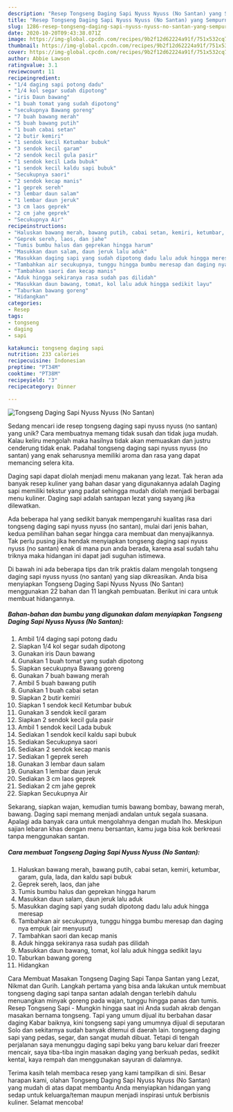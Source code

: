 ```yaml
---
description: "Resep Tongseng Daging Sapi Nyuss Nyuss (No Santan) yang Sempurna"
title: "Resep Tongseng Daging Sapi Nyuss Nyuss (No Santan) yang Sempurna"
slug: 1286-resep-tongseng-daging-sapi-nyuss-nyuss-no-santan-yang-sempurna
date: 2020-10-20T09:43:38.071Z
image: https://img-global.cpcdn.com/recipes/9b2f12d62224a91f/751x532cq70/tongseng-daging-sapi-nyuss-nyuss-no-santan-foto-resep-utama.jpg
thumbnail: https://img-global.cpcdn.com/recipes/9b2f12d62224a91f/751x532cq70/tongseng-daging-sapi-nyuss-nyuss-no-santan-foto-resep-utama.jpg
cover: https://img-global.cpcdn.com/recipes/9b2f12d62224a91f/751x532cq70/tongseng-daging-sapi-nyuss-nyuss-no-santan-foto-resep-utama.jpg
author: Abbie Lawson
ratingvalue: 3.1
reviewcount: 11
recipeingredient:
- "1/4 daging sapi potong dadu"
- "1/4 kol segar sudah dipotong"
- "iris Daun bawang"
- "1 buah tomat yang sudah dipotong"
- "secukupnya Bawang goreng"
- "7 buah bawang merah"
- "5 buah bawang putih"
- "1 buah cabai setan"
- "2 butir kemiri"
- "1 sendok kecil Ketumbar bubuk"
- "3 sendok kecil garam"
- "2 sendok kecil gula pasir"
- "1 sendok kecil Lada bubuk"
- "1 sendok kecil kaldu sapi bubuk"
- "Secukupnya saori"
- "2 sendok kecap manis"
- "1 geprek sereh"
- "3 lembar daun salam"
- "1 lembar daun jeruk"
- "3 cm laos geprek"
- "2 cm jahe geprek"
- "Secukupnya Air"
recipeinstructions:
- "Haluskan bawang merah, bawang putih, cabai setan, kemiri, ketumbar, garam, gula, lada, dan kaldu sapi bubuk"
- "Geprek sereh, laos, dan jahe"
- "Tumis bumbu halus dan geprekan hingga harum"
- "Masukkan daun salam, daun jeruk lalu aduk"
- "Masukkan daging sapi yang sudah dipotong dadu lalu aduk hingga meresap"
- "Tambahkan air secukupnya, tunggu hingga bumbu meresap dan daging nya empuk (air menyusut)"
- "Tambahkan saori dan kecap manis"
- "Aduk hingga sekiranya rasa sudah pas dilidah"
- "Masukkan daun bawang, tomat, kol lalu aduk hingga sedikit layu"
- "Taburkan bawang goreng"
- "Hidangkan"
categories:
- Resep
tags:
- tongseng
- daging
- sapi

katakunci: tongseng daging sapi 
nutrition: 233 calories
recipecuisine: Indonesian
preptime: "PT34M"
cooktime: "PT38M"
recipeyield: "3"
recipecategory: Dinner

---
```



![Tongseng Daging Sapi Nyuss Nyuss (No Santan)](https://img-global.cpcdn.com/recipes/9b2f12d62224a91f/751x532cq70/tongseng-daging-sapi-nyuss-nyuss-no-santan-foto-resep-utama.jpg)

Sedang mencari ide resep tongseng daging sapi nyuss nyuss (no santan) yang unik? Cara membuatnya memang tidak susah dan tidak juga mudah. Kalau keliru mengolah maka hasilnya tidak akan memuaskan dan justru cenderung tidak enak. Padahal tongseng daging sapi nyuss nyuss (no santan) yang enak seharusnya memiliki aroma dan rasa yang dapat memancing selera kita.

Daging sapi dapat diolah menjadi menu makanan yang lezat. Tak heran ada banyak resep kuliner yang bahan dasar yang digunakannya adalah Daging sapi memiliki tekstur yang padat sehingga mudah diolah menjadi berbagai menu kuliner. Daging sapi adalah santapan lezat yang sayang jika dilewatkan.

Ada beberapa hal yang sedikit banyak mempengaruhi kualitas rasa dari tongseng daging sapi nyuss nyuss (no santan), mulai dari jenis bahan, kedua pemilihan bahan segar hingga cara membuat dan menyajikannya. Tak perlu pusing jika hendak menyiapkan tongseng daging sapi nyuss nyuss (no santan) enak di mana pun anda berada, karena asal sudah tahu triknya maka hidangan ini dapat jadi suguhan istimewa.


Di bawah ini ada beberapa tips dan trik praktis dalam mengolah tongseng daging sapi nyuss nyuss (no santan) yang siap dikreasikan. Anda bisa menyiapkan Tongseng Daging Sapi Nyuss Nyuss (No Santan) menggunakan 22 bahan dan 11 langkah pembuatan. Berikut ini cara untuk membuat hidangannya.

<!--inarticleads1-->

##### Bahan-bahan dan bumbu yang digunakan dalam menyiapkan Tongseng Daging Sapi Nyuss Nyuss (No Santan):

1. Ambil 1/4 daging sapi potong dadu
1. Siapkan 1/4 kol segar sudah dipotong
1. Gunakan iris Daun bawang
1. Gunakan 1 buah tomat yang sudah dipotong
1. Siapkan secukupnya Bawang goreng
1. Gunakan 7 buah bawang merah
1. Ambil 5 buah bawang putih
1. Gunakan 1 buah cabai setan
1. Siapkan 2 butir kemiri
1. Siapkan 1 sendok kecil Ketumbar bubuk
1. Gunakan 3 sendok kecil garam
1. Siapkan 2 sendok kecil gula pasir
1. Ambil 1 sendok kecil Lada bubuk
1. Sediakan 1 sendok kecil kaldu sapi bubuk
1. Sediakan Secukupnya saori
1. Sediakan 2 sendok kecap manis
1. Sediakan 1 geprek sereh
1. Gunakan 3 lembar daun salam
1. Gunakan 1 lembar daun jeruk
1. Sediakan 3 cm laos geprek
1. Sediakan 2 cm jahe geprek
1. Siapkan Secukupnya Air


Sekarang, siapkan wajan, kemudian tumis bawang bombay, bawang merah, bawang. Daging sapi memang menjadi andalan untuk segala suasana. Apalagi ada banyak cara untuk mengolahnya dengan mudah lho. Meskipun sajian lebaran khas dengan menu bersantan, kamu juga bisa kok berkreasi tanpa menggunakan santan. 

<!--inarticleads2-->

##### Cara membuat Tongseng Daging Sapi Nyuss Nyuss (No Santan):

1. Haluskan bawang merah, bawang putih, cabai setan, kemiri, ketumbar, garam, gula, lada, dan kaldu sapi bubuk
1. Geprek sereh, laos, dan jahe
1. Tumis bumbu halus dan geprekan hingga harum
1. Masukkan daun salam, daun jeruk lalu aduk
1. Masukkan daging sapi yang sudah dipotong dadu lalu aduk hingga meresap
1. Tambahkan air secukupnya, tunggu hingga bumbu meresap dan daging nya empuk (air menyusut)
1. Tambahkan saori dan kecap manis
1. Aduk hingga sekiranya rasa sudah pas dilidah
1. Masukkan daun bawang, tomat, kol lalu aduk hingga sedikit layu
1. Taburkan bawang goreng
1. Hidangkan


Cara Membuat Masakan Tongseng Daging Sapi Tanpa Santan yang Lezat, Nikmat dan Gurih. Langkah pertama yang bisa anda lakukan untuk membuat tongseng daging sapi tanpa santan adalah dengan terlebih dahulu menuangkan minyak goreng pada wajan, tunggu hingga panas dan tumis. Resep Tongseng Sapi - Mungkin hingga saat ini Anda sudah akrab dengan masakan bernama tongseng. Tapi yang umum dijual itu berbahan dasar daging Kabar baiknya, kini tongseng sapi yang umumnya dijual di seputaran Solo dan sekitarnya sudah banyak ditemui di daerah lain. tongseng daging sapi yang pedas, segar, dan sangat mudah dibuat. Tetapi di tengah perjalanan saya menunggu daging sapi beku yang baru keluar dari freezer mencair, saya tiba-tiba ingin masakan daging yang berkuah pedas, sedikit kental, kaya rempah dan menggunakan sayuran di dalamnya. 

Terima kasih telah membaca resep yang kami tampilkan di sini. Besar harapan kami, olahan Tongseng Daging Sapi Nyuss Nyuss (No Santan) yang mudah di atas dapat membantu Anda menyiapkan hidangan yang sedap untuk keluarga/teman maupun menjadi inspirasi untuk berbisnis kuliner. Selamat mencoba!
